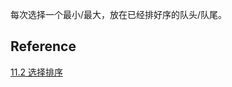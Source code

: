 每次选择一个最小/最大，放在已经排好序的队头/队尾。

## Reference

[11.2 选择排序](https://www.hello-algo.com/chapter_sorting/selection_sort/)

